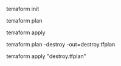 terraform init

terraform plan

terraform apply

terraform plan -destroy -out=destroy.tfplan

terraform apply "destroy.tfplan"
